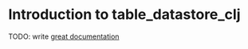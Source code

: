 # Introduction to table_datastore_clj

TODO: write [great documentation](http://jacobian.org/writing/great-documentation/what-to-write/)
